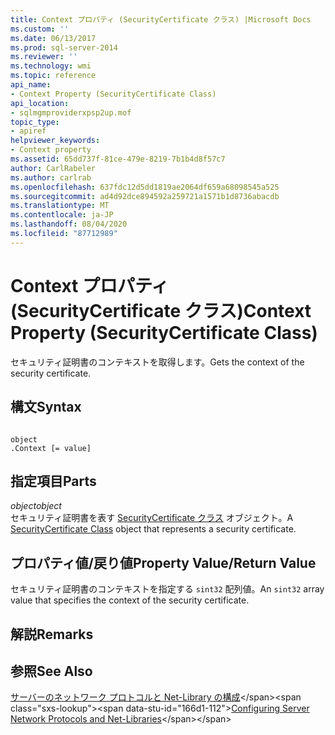```yaml
---
title: Context プロパティ (SecurityCertificate クラス) |Microsoft Docs
ms.custom: ''
ms.date: 06/13/2017
ms.prod: sql-server-2014
ms.reviewer: ''
ms.technology: wmi
ms.topic: reference
api_name:
- Context Property (SecurityCertificate Class)
api_location:
- sqlmgmproviderxpsp2up.mof
topic_type:
- apiref
helpviewer_keywords:
- Context property
ms.assetid: 65dd737f-81ce-479e-8219-7b1b4d8f57c7
author: CarlRabeler
ms.author: carlrab
ms.openlocfilehash: 637fdc12d5dd1819ae2064df659a68098545a525
ms.sourcegitcommit: ad4d92dce894592a259721a1571b1d8736abacdb
ms.translationtype: MT
ms.contentlocale: ja-JP
ms.lasthandoff: 08/04/2020
ms.locfileid: "87712989"
---
```

# <a name="context-property-securitycertificate-class"></a><span data-ttu-id="166d1-102">Context プロパティ (SecurityCertificate クラス)</span><span class="sxs-lookup"><span data-stu-id="166d1-102">Context Property (SecurityCertificate Class)</span></span>
  <span data-ttu-id="166d1-103">セキュリティ証明書のコンテキストを取得します。</span><span class="sxs-lookup"><span data-stu-id="166d1-103">Gets the context of the security certificate.</span></span>  
  
## <a name="syntax"></a><span data-ttu-id="166d1-104">構文</span><span class="sxs-lookup"><span data-stu-id="166d1-104">Syntax</span></span>  
  
```  
  
object  
.Context [= value]  
```  
  
## <a name="parts"></a><span data-ttu-id="166d1-105">指定項目</span><span class="sxs-lookup"><span data-stu-id="166d1-105">Parts</span></span>  
 <span data-ttu-id="166d1-106">*object*</span><span class="sxs-lookup"><span data-stu-id="166d1-106">*object*</span></span>  
 <span data-ttu-id="166d1-107">セキュリティ証明書を表す [SecurityCertificate クラス](securitycertificate-class.md) オブジェクト。</span><span class="sxs-lookup"><span data-stu-id="166d1-107">A [SecurityCertificate Class](securitycertificate-class.md) object that represents a security certificate.</span></span>  
  
## <a name="property-valuereturn-value"></a><span data-ttu-id="166d1-108">プロパティ値/戻り値</span><span class="sxs-lookup"><span data-stu-id="166d1-108">Property Value/Return Value</span></span>  
 <span data-ttu-id="166d1-109">セキュリティ証明書のコンテキストを指定する `sint32` 配列値。</span><span class="sxs-lookup"><span data-stu-id="166d1-109">An `sint32` array value that specifies the context of the security certificate.</span></span>  
  
## <a name="remarks"></a><span data-ttu-id="166d1-110">解説</span><span class="sxs-lookup"><span data-stu-id="166d1-110">Remarks</span></span>  
  
## <a name="see-also"></a><span data-ttu-id="166d1-111">参照</span><span class="sxs-lookup"><span data-stu-id="166d1-111">See Also</span></span>  
 <span data-ttu-id="166d1-112">[サーバーのネットワーク プロトコルと Net-Library の構成](https://msdn.microsoft.com/library/ms177485\(v=sql.100\).aspx)</span><span class="sxs-lookup"><span data-stu-id="166d1-112">[Configuring Server Network Protocols and Net-Libraries](https://msdn.microsoft.com/library/ms177485\(v=sql.100\).aspx)</span></span>  
  
  
